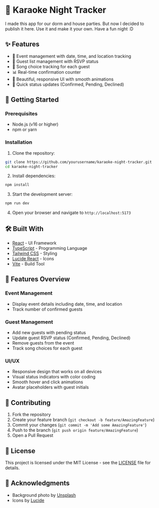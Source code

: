 # 🎤 Karaoke Night Tracker

I made this app for our dorm and house parties. But now I decided to publish it here. Use it and make it your own. Have a fun night :D

## ✨ Features

- 📅 Event management with date, time, and location tracking
- 👥 Guest list management with RSVP status
- 🎵 Song choice tracking for each guest
- 📊 Real-time confirmation counter
- 🎨 Beautiful, responsive UI with smooth animations
- 🔄 Quick status updates (Confirmed, Pending, Declined)

## 🚀 Getting Started

### Prerequisites

- Node.js (v16 or higher)
- npm or yarn

### Installation

1. Clone the repository:
```bash
git clone https://github.com/yourusername/karaoke-night-tracker.git
cd karaoke-night-tracker
```

2. Install dependencies:
```bash
npm install
```

3. Start the development server:
```bash
npm run dev
```

4. Open your browser and navigate to `http://localhost:5173`

## 🛠️ Built With

- [React](https://reactjs.org/) - UI Framework
- [TypeScript](https://www.typescriptlang.org/) - Programming Language
- [Tailwind CSS](https://tailwindcss.com/) - Styling
- [Lucide React](https://lucide.dev/) - Icons
- [Vite](https://vitejs.dev/) - Build Tool

## 📱 Features Overview

### Event Management
- Display event details including date, time, and location
- Track number of confirmed guests

### Guest Management
- Add new guests with pending status
- Update guest RSVP status (Confirmed, Pending, Declined)
- Remove guests from the event
- Track song choices for each guest

### UI/UX
- Responsive design that works on all devices
- Visual status indicators with color coding
- Smooth hover and click animations
- Avatar placeholders with guest initials

## 🤝 Contributing

1. Fork the repository
2. Create your feature branch (`git checkout -b feature/AmazingFeature`)
3. Commit your changes (`git commit -m 'Add some AmazingFeature'`)
4. Push to the branch (`git push origin feature/AmazingFeature`)
5. Open a Pull Request

## 📝 License

This project is licensed under the MIT License - see the [LICENSE](LICENSE) file for details.

## 🙏 Acknowledgments

- Background photo by [Unsplash](https://unsplash.com)
- Icons by [Lucide](https://lucide.dev)
